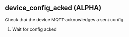 
## device_config_acked (ALPHA)

Check that the device MQTT-acknowledges a sent config.

1. Wait for config acked
